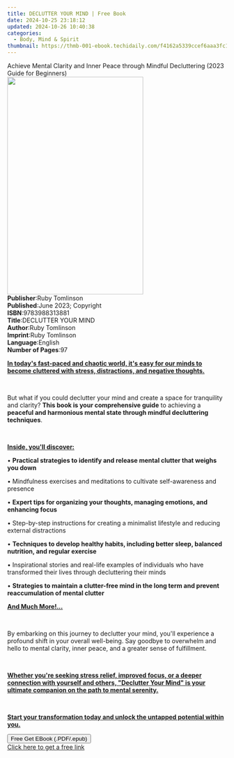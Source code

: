 ```yaml
---
title: DECLUTTER YOUR MIND | Free Book
date: 2024-10-25 23:18:12
updated: 2024-10-26 10:40:38
categories:
  - Body, Mind & Spirit
thumbnail: https://thmb-001-ebook.techidaily.com/f4162a5339ccef6aaa3fc11876a704b80f51d6232223c8dec6f4151c1e6bf810.jpg
---
```

<main id="book-container">
  <div class="flex flex-col">
    <div class="book-brief flex-1 py-6 px-4 sm:p-6 md:py-10 md:px-8">
      <!-- brief-->
      <div class="book-brief-main">
        Achieve Mental Clarity and Inner Peace through Mindful Decluttering
        (2023 Guide for Beginners)
      </div>
    </div>
    <div
      class="book-meta-info flex-1 grid gap-4 col-start-1 col-end-3 row-start-1 sm:mb-6 sm:grid-cols-4 lg:gap-6 lg:col-start-2 lg:row-end-6 lg:row-span-6 lg:mb-0"
    >
      <div
        class="book-meta-info-left place-content-center mt-4 p-4 text-sm leading-6 col-start-2 col-span-2 dark:text-slate-400"
      >
        <img
          class="w-full h-500 object-cover rounded-lg sm:h-255 sm:col-span-2 lg:col-span-full"
          src="https://img-001-ebook.techidaily.com/6fed0253bae83948718e97ed9c53170ca49910bd369537ee5b6a433aa179e57f.jpg"
          alt=""
          width="312"
          height="500"
        />
      </div>
      <div
        class="book-meta-info-right mt-2 col-start-1 row-start-2 col-span-3 self-center"
      >
        <!-- meta data  -->
        <div class="flex flex-col px-4 md:px-8">
          <div class="flex-1">
            <strong>Publisher</strong>:<span class="px-2">Ruby Tomlinson</span>
          </div>
          <div class="flex-1">
            <strong>Published</strong>:<span class="px-2"
              >June 2023; Copyright</span
            >
          </div>
          <div class="flex-1">
            <strong>ISBN</strong>:<span class="px-2">9783988313881</span>
          </div>
          <div class="flex-1">
            <strong>Title</strong>:<span class="px-2">DECLUTTER YOUR MIND</span>
          </div>
          <div class="flex-1">
            <strong>Author</strong>:<span class="px-2">Ruby Tomlinson</span>
          </div>
          <div class="flex-1">
            <strong>Imprint</strong>:<span class="px-2">Ruby Tomlinson</span>
          </div>
          <div class="flex-1">
            <strong>Language</strong>:<span class="px-2">English</span>
          </div>
          <div class="flex-1">
            <strong>Number of Pages</strong>:<span class="px-2">97</span>
          </div>
        </div>
      </div>
    </div>
    <div class="book-description flex-1 py-6 px-4 sm:p-6 md:py-10 md:px-8">
      <div class="book-description-main">
        <div accordion-content="" id="description">
          <p>
            <strong
              ><u
                >In today's fast-paced and chaotic world, it's easy for our
                minds to become cluttered with stress, distractions, and
                negative thoughts.
              </u></strong
            >
          </p>
          <p><br /></p>
          <p>
            But what if you could declutter your mind and create a space for
            tranquility and clarity?
            <strong>This book is your comprehensive guide</strong> to achieving
            a
            <strong
              >peaceful and harmonious mental state through mindful decluttering
              techniques</strong
            >.
          </p>
          <p><br /></p>
          <p>
            <strong><u>Inside, you'll discover:</u></strong>
          </p>
          <p>
            •
            <strong
              >Practical strategies to identify and release mental clutter that
              weighs you down</strong
            >
          </p>
          <p>
            • Mindfulness exercises and meditations to cultivate self-awareness
            and presence
          </p>
          <p>
            •
            <strong
              >Expert tips for organizing your thoughts, managing emotions, and
              enhancing focus</strong
            >
          </p>
          <p>
            • Step-by-step instructions for creating a minimalist lifestyle and
            reducing external distractions
          </p>
          <p>
            •
            <strong
              >Techniques to develop healthy habits, including better sleep,
              balanced nutrition, and regular exercise</strong
            >
          </p>
          <p>
            • Inspirational stories and real-life examples of individuals who
            have transformed their lives through decluttering their minds
          </p>
          <p>
            •
            <strong
              >Strategies to maintain a clutter-free mind in the long term and
              prevent reaccumulation of mental clutter</strong
            >
          </p>
          <p>
            <strong><u>And Much More!...</u></strong>
          </p>
          <p><br /></p>
          <p>
            By embarking on this journey to declutter your mind, you'll
            experience a profound shift in your overall well-being. Say goodbye
            to overwhelm and hello to mental clarity, inner peace, and a greater
            sense of fulfillment.
          </p>
          <p><br /></p>
          <p>
            <strong
              ><u
                >Whether you're seeking stress relief, improved focus, or a
                deeper connection with yourself and others, "Declutter Your
                Mind" is your ultimate companion on the path to mental serenity.
              </u></strong
            >
          </p>
          <p><br /></p>
          <p>
            <strong
              ><u
                >Start your transformation today and unlock the untapped
                potential within you.</u
              ></strong
            >
          </p>
        </div>
        <div class="accordion-fader"></div>
      </div>
    </div>
    <div class="book-excerpts flex-1 py-6 px-4 sm:p-6 md:py-10 md:px-8"></div>
    <div
      class="book-about-author flex-1 py-6 px-4 sm:p-6 md:py-10 md:px-8"
    ></div>
    <div class="book-free-get flex-1 py-6 px-4 sm:p-6 md:py-10 md:px-8">
      <button
        id="btn-free-get"
        class="bg-blue-500 hover:bg-blue-700 text-white font-bold py-2 px-4 rounded"
      >
        Free Get EBook (.PDF/.epub)
      </button>
      <div id="countdown-display" class="px-2 text-lg mt-2"></div>
      <a
        id="free-link"
        class="hidden bg-blue-500 hover:bg-blue-700 text-white font-bold py-2 px-4 rounded"
        href="https://www.ebooks.com/en-us/book/210882719/declutter-your-mind/ruby-tomlinson/"
        target="_blank"
        >Click here to get a free link</a
      >
    </div>
    <script>
      let countdownTime = 0;
      let countdownInterval = null;
      document
        .getElementById('btn-free-get')
        .addEventListener('click', startCountdown);
      function startCountdown() {
        countdownTime = new Date().getTime() + 60000 * 3;
        countdownInterval = setInterval(updateCountdown, 1000);
        document.getElementById('btn-free-get').disabled = true;
        document
          .getElementById('btn-free-get')
          .classList.add('bg-gray-500', 'cursor-not-allowed');
      }
      function updateCountdown() {
        let currentTime = new Date().getTime();
        let timeLeft = countdownTime - currentTime;
        let secondsLeft = Math.floor(timeLeft / 1000);
        document.getElementById('countdown-display').innerHTML =
          `Remaining time: ${secondsLeft} seconds.`;
        if (secondsLeft <= 0) {
          clearInterval(countdownInterval);
          document.getElementById('btn-free-get').classList.add('hidden');
          document.getElementById('free-link').classList.remove('hidden');
          document.getElementById('countdown-display').innerHTML = '';
        }
      }
    </script>
  </div>
</main>
